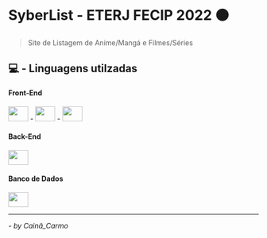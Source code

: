 # SyberList - ETERJ FECIP 2022 🟠

> Site de Listagem de Anime/Mangá e Filmes/Séries

## 💻 - Linguagens utilzadas
  
#### Front-End

<div display="flex">
  <img height="30" width="40" src="https://cdn.jsdelivr.net/gh/devicons/devicon/icons/html5/html5-original.svg" /> -
  <img height="30" width="40" src="https://cdn.jsdelivr.net/gh/devicons/devicon/icons/css3/css3-original.svg" /> -
  <img height="30" width="40" src="https://cdn.jsdelivr.net/gh/devicons/devicon/icons/javascript/javascript-original.svg" />
</div>

#### Back-End

<div display="flex">
  <img height="30" width="40" src="https://cdn.jsdelivr.net/gh/devicons/devicon/icons/csharp/csharp-original.svg" />
</div>

#### Banco de Dados

<div display="flex">
    <img height="30" width="40" src="https://cdn.jsdelivr.net/gh/devicons/devicon/icons/mysql/mysql-original.svg" />
</div>

---
<cite>- by <em>Cainã_Carmo</em></cite>
